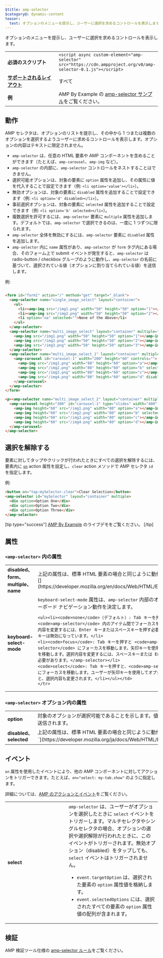 ```yaml
---
$title: amp-selector
$category@: dynamic-content
teaser:
  text: オプションのメニューを提示し、ユーザーに選択を求めるコントロールを表示します。
---
```



<!--
       Copyright 2016 The AMP HTML Authors. All Rights Reserved.

       Licensed under the Apache License, Version 2.0 (the "License");
     you may not use this file except in compliance with the License.
     You may obtain a copy of the License at

     http://www.apache.org/licenses/LICENSE-2.0

     Unless required by applicable law or agreed to in writing, software
     distributed under the License is distributed on an "AS-IS" BASIS,
     WITHOUT WARRANTIES OR CONDITIONS OF ANY KIND, either express or implied.
     See the License for the specific language governing permissions and
     limitations under the License.
-->



オプションのメニューを提示し、ユーザーに選択を求めるコントロールを表示します。

<table>
  <tr>
    <td class="col-fourty" width="40%"><strong>必須のスクリプト</strong></td>
      <td><code>&lt;script async custom-element="amp-selector" src="https://cdn.ampproject.org/v0/amp-selector-0.1.js">&lt;/script></code></td>
  </tr>
  <tr>
    <td class="col-fourty"><strong><a href="../../../documentation/guides-and-tutorials/develop/style_and_layout/control_layout.md">サポートされるレイアウト</a></strong></td>
    <td>すべて</td>
  </tr>
  <tr>
    <td class="col-fourty"><strong>例</strong></td>
    <td>AMP By Example の <a href="https://ampbyexample.com/components/amp-selector/">amp-selector サンプル</a>をご覧ください。</td>
  </tr>
</table>


## 動作 <a name="behavior"></a>

AMP セレクタは、オプションのリストを提示し、その中から 1 つまたは複数のオプションを選択するようユーザーに求めるコントロールを表示します。オプションの内容はテキストに限定されません。

* `amp-selector` は、任意の HTML 要素や AMP コンポーネントを含めることができます（たとえば、`amp-carousel`、`amp-img` など）。
* `amp-selector` の内部に、`amp-selector` コントロールをネストすることはできません。
* 選択可能オプションは、対象の要素に `option` 属性を追加し、その属性に値を代入することで設定できます（例: `<li option='value'></li>`）。
* 無効オプションは、対象の要素に `disabled` 属性を追加することで設定できます（例: `<li option='d' disabled></li>`）。
* 事前選択オプションは、対象の要素に `selected` 属性を追加することで設定できます（例: `<li option='b' selected></li>`）。
* 複数選択を許可するには、`amp-selector` 要素に `multiple` 属性を追加します。デフォルトでは、`amp-selector` で選択できるのは、一度に 1 つずつに限られます。
* `amp-selector` 全体を無効にするには、`amp-selector` 要素に `disabled` 属性を追加します。
* `amp-selector` 内に `name` 属性があり、`amp-selector` が `form` タグ内にある場合、そのフォーム上で submit イベントが発生すると、`amp-selector` は radio-button / checkbox グループのように動作し、`amp-selector` の名前に基づいて、選択されている値（オプションに割り当てられている値）を送信します。

例:

```html

<form id="form1" action="/" method="get" target="_blank">
  <amp-selector name="single_image_select" layout="container">
    <ul>
      <li><amp-img src="/img1.png" width="50" height="50" option="1"></amp-img></li>
      <li><amp-img src="/img2.png" width="50" height="50" option="2"></amp-img></li>
      <li option="na" selected="">None of the Above</li>
    </ul>
  </amp-selector>
  <amp-selector name="multi_image_select" layout="container" multiple="">
    <amp-img src="/img1.png" width="50" height="50" option="1"></amp-img>
    <amp-img src="/img2.png" width="50" height="50" option="2"></amp-img>
    <amp-img src="/img3.png" width="50" height="50" option="3"></amp-img>
  </amp-selector>
  <amp-selector name="multi_image_select_1" layout="container" multiple="">
    <amp-carousel id="carousel-1" width="200" height="60" controls="">
      <amp-img src="/img1.png" width="80" height="60" option="a"></amp-img>
      <amp-img src="/img2.png" width="80" height="60" option="b" selected=""></amp-img>
      <amp-img src="/img3.png" width="80" height="60" option="c"></amp-img>
      <amp-img src="/img4.png" width="80" height="60" option="d" disabled=""></amp-img>
    </amp-carousel>
  </amp-selector>
</form>

<p><amp-selector name="multi_image_select_2" layout="container" multiple="" form="form1">
  <amp-carousel height="300" id="carousel-1" type="slides" width="400" controls="">
    <amp-img height="60" src="/img1.png" width="80" option="a"></amp-img>
    <amp-img height="60" src="/img2.png" width="80" option="b" selected=""></amp-img>
    <amp-img height="60" src="/img3.png" width="80" option="c"></amp-img>
    <amp-img height="60" src="/img4.png" width="80" option="d"></amp-img>
  </amp-carousel>
</amp-selector>
```

## 選択を解除する <a name="clearing-selections"></a>

要素に対してタップやクリックが行われたときにすべての選択を解除するには、要素内に [`on`](../../../documentation/guides-and-tutorials/learn/amp-actions-and-events.md) action 属性を設定し、`clear` action メソッドで AMP セレクタ `id` を指定します。

例:

```html
<button on="tap:mySelector.clear">Clear Selection</button>
<amp-selector id="mySelector" layout="container" multiple>
  <div option>Option One</div>
  <div option>Option Two</div>
  <div option>Option Three</div>
</amp-selector>
```

[tip type="success"]
[AMP By Example](https://ampbyexample.com/components/amp-selector/) のライブデモをご覧ください。
[/tip]

## 属性 <a name="attributes"></a>

### `<amp-selector>` 内の属性 <a name="attributes-on-"></a>

<table>
  <tr>
    <td width="40%"><strong>disabled、form、multiple、name</strong></td>
    <td>上記の属性は、標準 HTML 要素の場合と同じように動作します<code>select</code> [](https://developer.mozilla.org/en/docs/Web/HTML/Element/select).</td>
  </tr>
  <tr>
    <td width="40%"><strong>keyboard-select-mode</strong></td>
    <td><code>keyboard-select-mode</code> 属性は、<code>amp-selector</code> 内部のオプションのキーボード ナビゲーション動作を決定します。

    <ul><li><code>none</code>（デフォルト）: Tab キーを押すと、<code>amp-selector</code> 内のアイテム間でフォーカスを変更します。選択内容を変更するには、Enter キーまたはスペースキーを押す必要があります。矢印キーは無効になっています。</li>
    <li><code>focus</code>: Tab キーを押すと <code>amp-selector</code> にフォーカスを移動します。矢印キーを使用して、アイテム間を移動します。選択内容を変更するには、スペースキーまたは Enter キーを押す必要があります。</amp-selector></li>
    <code>select</code>: Tab キーを押すと、<code>amp-selector</code> にフォーカスを移動します。ユーザーが矢印キーを使用してオプションを移動すると、選択内容も変更されます。</li></ul></td>
    </tr>
  </table>

### `<amp-selector>` オプション内の属性 <a name="attributes-on--options"></a>

<table>
  <tr>
    <td width="40%"><strong>option</strong></td>
    <td>対象のオプションが選択可能であることを示します。値が指定されている場合、値の内容はフォームと一緒に送信されます。</td>
  </tr>
  <tr>
    <td width="40%"><strong>disabled、selected</strong></td>
    <td>上記の属性は、標準 HTML 要素の場合と同じように動作します。<option>`](https://developer.mozilla.org/ja/docs/Web/HTML/Element/option) 要素の場合と同じように動作します。</option></td>
  </tr>
</table>

## イベント <a name="events"></a>

`on` 属性を使用したイベントにより、他の AMP コンポーネントに対してアクションをトリガーできます。たとえば、`on="select: my-tab.show"` のように指定します。

詳細については、[AMP のアクションとイベント](../../../documentation/guides-and-tutorials/learn/amp-actions-and-events.md)をご覧ください。

<table>
  <tr>
    <td width="40%"><strong>select</strong></td>
    <td><code>amp-selector</code> は、ユーザーがオプションを選択したときに <code>select</code> イベントをトリガーします。マルチセレクタやシングルセレクタの場合、オプションの選択や選択解除が行われたときに、このイベントがトリガーされます。無効オプション（disabled）をタップしても、<code>select</code> イベントはトリガーされません。
      <ul>
        <li><code>event.targetOption</code> は、選択された要素の <code>option</code> 属性値を格納します。</li>
        <li><code>event.selectedOptions</code> には、選択されたすべての要素の <code>option</code> 属性値の配列が含まれます。
        </li>
      </ul></td>
    </tr>

  </table>

## 検証 <a name="validation"></a>

AMP 検証ツール仕様の [amp-selector ルール](https://github.com/ampproject/amphtml/blob/main/extensions/amp-selector/validator-amp-selector.protoascii)をご覧ください。
